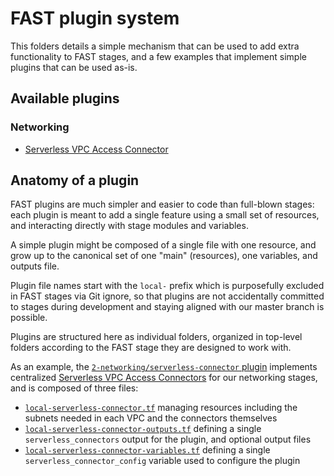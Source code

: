 # FAST plugin system

This folders details a simple mechanism that can be used to add extra functionality to FAST stages, and a few examples that implement simple plugins that can be used as-is.

## Available plugins

### Networking

- [Serverless VPC Access Connector](./2-networking-serverless-connector/)

## Anatomy of a plugin

FAST plugins are much simpler and easier to code than full-blown stages: each plugin is meant to add a single feature using a small set of resources, and interacting directly with stage modules and variables.

A simple plugin might be composed of a single file with one resource, and grow up to the canonical set of one "main" (resources), one variables, and outputs file.

Plugin file names start with the `local-` prefix which is purposefully excluded in FAST stages via Git ignore, so that plugins are not accidentally committed to stages during development and staying aligned with our master branch is possible.

Plugins are structured here as individual folders, organized in top-level folders according to the FAST stage they are designed to work with.

As an example, the [`2-networking/serverless-connector` plugin](./2-networking-serverless-connector/) implements centralized [Serverless VPC Access Connectors](https://cloud.google.com/vpc/docs/serverless-vpc-access) for our networking stages, and is composed of three files:

- [`local-serverless-connector.tf`](./2-networking-serverless-connector/local-serverless-connector.tf) managing resources including the subnets needed in each VPC and the connectors themselves
- [`local-serverless-connector-outputs.tf`](./2-networking-serverless-connector/local-serverless-connector-outputs.tf) defining a single `serverless_connectors` output for the plugin, and optional output files
- [`local-serverless-connector-variables.tf`](./2-networking/serverless-connector-local-serverless-connector-variables.tf) defining a single `serverless_connector_config` variable used to configure the plugin

